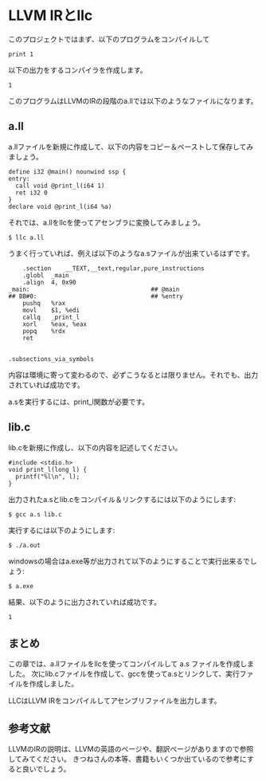 # LLVM IRとllc

このプロジェクトではまず、以下のプログラムをコンパイルして

```
print 1
```

以下の出力をするコンパイラを作成します。

```
1
```

このプログラムはLLVMのIRの段階のa.llでは以下のようなファイルになります。

## a.ll

a.llファイルを新規に作成して、以下の内容をコピー＆ペーストして保存してみましょう。

```
define i32 @main() nounwind ssp {
entry:
  call void @print_l(i64 1)
  ret i32 0
}
declare void @print_l(i64 %a)
```

それでは、a.llをllcを使ってアセンブラに変換してみましょう。

```
$ llc a.ll
```

うまく行っていれば、例えば以下のようなa.sファイルが出来ているはずです。

```
	.section	__TEXT,__text,regular,pure_instructions
	.globl	_main
	.align	4, 0x90
_main:                                  ## @main
## BB#0:                                ## %entry
	pushq	%rax
	movl	$1, %edi
	callq	_print_l
	xorl	%eax, %eax
	popq	%rdx
	ret


.subsections_via_symbols
```

内容は環境に寄って変わるので、必ずこうなるとは限りません。それでも、出力されていれば成功です。

a.sを実行するには、print_l関数が必要です。

## lib.c

lib.cを新規に作成し、以下の内容を記述してください。

```
#include <stdio.h>
void print_l(long l) {
  printf("%l\n", l);
}
```

出力されたa.sとlib.cをコンパイル＆リンクするには以下のようにします:

```
$ gcc a.s lib.c
```

実行するには以下のようにします:

```
$ ./a.out
```

windowsの場合はa.exe等が出力されて以下のようにすることで実行出来るでしょう:

```
$ a.exe
```

結果、以下のように出力されていれば成功です。

```
1
```

## まとめ

この章では、a.llファイルをllcを使ってコンパイルして a.s ファイルを作成しました。
次にlib.cファイルを作成して、gccを使ってa.sとリンクして、実行ファイルを作成しました。

LLCはLLVM IRをコンパイルしてアセンブリファイルを出力します。


## 参考文献

LLVMのIRの説明は、LLVMの英語のページや、翻訳ページがありますので参照してみてください。
きつねさんの本等、書籍もいくつか出ているので参考にすると良いでしょう。
